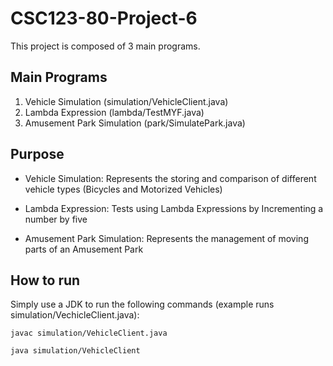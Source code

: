 # CSC123-80-Project-6

This project is composed of 3 main programs.

## Main Programs
1. Vehicle Simulation (simulation/VehicleClient.java)
2. Lambda Expression (lambda/TestMYF.java)
3. Amusement Park Simulation (park/SimulatePark.java)

## Purpose

- Vehicle Simulation: Represents the storing and comparison of different vehicle types (Bicycles and Motorized Vehicles)

- Lambda Expression: Tests using Lambda Expressions by Incrementing a number by five

- Amusement Park Simulation: Represents the management of moving parts of an Amusement Park

## How to run

Simply use a JDK to run the following commands (example runs simulation/VechicleClient.java):

`javac simulation/VehicleClient.java`

`java simulation/VehicleClient`
